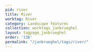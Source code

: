 ```yaml
---
pid: river
title: River
worktag: River
category: Landscape features
collection: worktags_janbrueghel
layout: tagpage_janbrueghel
order: '136'
permalink: "/janbrueghel/tags/river/"
---
```

